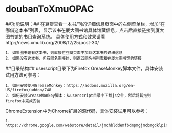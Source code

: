 doubanToXmuOPAC
===============
##功能说明：##
在豆瓣查看一本书/刊的详细信息页面中的右侧菜单栏，增加“在哪借这本书”列表，显示该书在厦大图书馆具体馆藏信息，点击后直接链接到厦大图书馆的书目查询系统。
具体使用方式和效果请看http://news.xmulib.org/2008/12/25/post-30/ 

	1. 如果图书馆有这本书，则直接在豆瓣页面中加载这本书的详细信息 
	2. 如果没有这本书，但有同名图书的，则返回同名书列表和在厦大图书馆的链接 

##目录结构##
userscript目录下为Firefox GreaseMonkey脚本文件，具体安装试用方法可参考：

	1. 如何安装使用GreaseMonkey：https://addons.mozilla.org/en-US/firefox/addon/748 
	2. 如何安装GreaseMonkey脚本：从userscript目录中下载js文件，然后将其拖到firefox中完成安装

ChromeExtension中为Chrome扩展的源代码，具体安装试用可以参考：

	1. https://chrome.google.com/webstore/detail/jmchblddemfbdmpmgjmcbmgdklpinmke 



